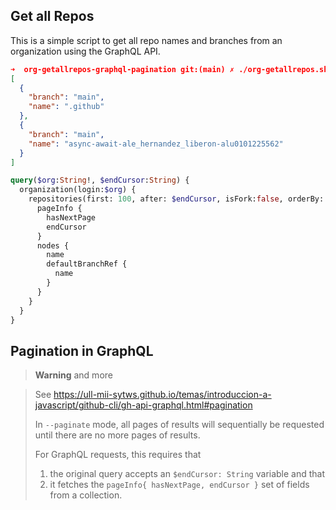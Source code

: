 ## Get all Repos

This is a simple script to get all repo names and branches from an organization using the GraphQL API.


```json 
➜  org-getallrepos-graphql-pagination git:(main) ✗ ./org-getallrepos.sh | jq '[ .[0, 1] ]' -
[
  {
    "branch": "main",
    "name": ".github"
  },
  {
    "branch": "main",
    "name": "async-await-ale_hernandez_liberon-alu0101225562"
  }
]
```

```graphql
query($org:String!, $endCursor:String) {
  organization(login:$org) {
    repositories(first: 100, after: $endCursor, isFork:false, orderBy: {field:NAME, direction:ASC}) {
      pageInfo {
        hasNextPage
        endCursor
      }
      nodes {
        name
        defaultBranchRef {
          name
        }
      }
    }
  }
}
```

## Pagination in GraphQL

> **Warning** and more

> See <https://ull-mii-sytws.github.io/temas/introduccion-a-javascript/github-cli/gh-api-graphql.html#pagination>
>
> In `--paginate` mode, all pages of results will sequentially be requested until there are no more pages of results. 
>
> For GraphQL requests, this requires that 
>
> 1. the original query accepts an `$endCursor: String` variable and that 
> 2. it fetches the `pageInfo{ hasNextPage, endCursor }` set of fields from a collection.

